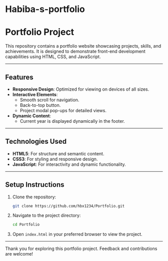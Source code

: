 # Habiba-s-portfolio

# Portfolio Project

This repository contains a portfolio website showcasing projects, skills, and achievements. It is designed to demonstrate front-end development capabilities using HTML, CSS, and JavaScript.

---

## Features
- **Responsive Design**: Optimized for viewing on devices of all sizes.
- **Interactive Elements**:
  - Smooth scroll for navigation.
  - Back-to-top button.
  - Project modal pop-ups for detailed views.
- **Dynamic Content**:
  - Current year is displayed dynamically in the footer.

---

## Technologies Used
- **HTML5**: For structure and semantic content.
- **CSS3**: For styling and responsive design.
- **JavaScript**: For interactivity and dynamic functionality.

---

## Setup Instructions
1. Clone the repository:
   ```bash
   git clone https://github.com/hbx1234/Portfolio.git
   ```
2. Navigate to the project directory:
   ```bash
   cd Portfolio
   ```
3. Open `index.html` in your preferred browser to view the project.

---

Thank you for exploring this portfolio project. Feedback and contributions are welcome!

